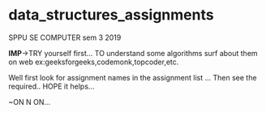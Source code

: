 # data_structures_assignments
SPPU SE COMPUTER sem 3 2019

**IMP**->TRY yourself first... 
TO understand some algorithms surf about them on web ex:geeksforgeeks,codemonk,topcoder,etc.

Well first look for assignment names in the assignment list ...
Then see the required..
HOPE it helps...

~ON N ON...

